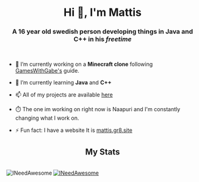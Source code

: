 <h1 align="center">Hi 👋, I'm Mattis</h1>
<h3 align="center">A 16 year old swedish person developing things in Java and C++ in his <em>freetime</em></h3>
<br>


- 🔭 I’m currently working on a <strong>Minecraft clone</strong> following [GamesWithGabe's](https://www.youtube.com/c/GamesWithGabe) guide.

- 🌱 I’m currently learning **Java** and **C++**

- 📫 All of my projects are available [here](https://github.com/INeedAwesome?tab=repositories)

- ⏱️ The one im working on right now is Naapuri and I'm constantly changing what I work on. 

- ⚡ Fun fact: I have a website It is [mattis.gr8.site](http://mattis.gr8.site)


<h2 align="center">My Stats</h2>

<br>


<a href="https://github.com/INeedAwesome">
  <img align="left" src="https://github-readme-stats.vercel.app/api/top-langs?username=INeedAwesome&show_icons=true&locale=en&layout=compact" alt="INeedAwesome" />
</a>
<a href="https://github.com/INeedAwesome">
  <img align="center" src="https://github-readme-stats.vercel.app/api?username=INeedAwesome&show_icons=true&locale=en" alt="INeedAwesome" />
</a>


